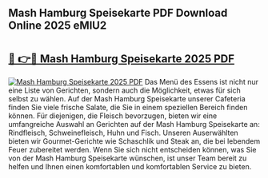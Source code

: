 ## Mash Hamburg Speisekarte PDF Download Online 2025 eMlU2

# <h2><a href="http://gc5h26.nevu.top/?p=Mash+Hamburg+Speisekarte">🔗 👉🔴 Mash Hamburg Speisekarte 2025 PDF</a></h2>

[![Mash Hamburg Speisekarte 2025 PDF](https://i.imgur.com/dBaPXMq.png)](http://gc5h26.nevu.top/?p=Mash+Hamburg+Speisekarte)
Das Menü des Essens ist nicht nur eine Liste von Gerichten, sondern auch die Möglichkeit, etwas für sich selbst zu wählen. Auf der Mash Hamburg Speisekarte unserer Cafeteria finden Sie viele frische Salate, die Sie in einem speziellen Bereich finden können. Für diejenigen, die Fleisch bevorzugen, bieten wir eine umfangreiche Auswahl an Gerichten auf der Mash Hamburg Speisekarte an: Rindfleisch, Schweinefleisch, Huhn und Fisch. Unseren Auserwählten bieten wir Gourmet-Gerichte wie Schaschlik und Steak an, die bei lebendem Feuer zubereitet werden. Wenn Sie sich nicht entscheiden können, was Sie von der Mash Hamburg Speisekarte wünschen, ist unser Team bereit zu helfen und Ihnen einen komfortablen und komfortablen Service zu bieten.
